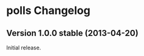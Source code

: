 polls Changelog
===============

Version 1.0.0 stable (2013-04-20)
---------------------------------

Initial release.